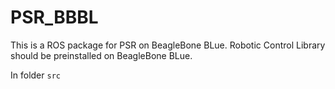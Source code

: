 # PSR_BBBL

This is a ROS package for PSR on BeagleBone BLue. Robotic Control Library should be preinstalled on BeagleBone BLue.

In folder `src`

